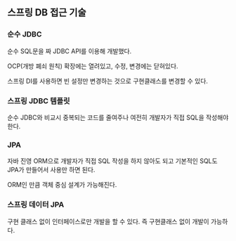 ## 스프링 DB 접근 기술

### 순수 JDBC

순수 SQL문을 짜 JDBC API를 이용해 개발했다.

OCP(개방 폐쇠 원칙) 확장에는 열려있고, 수정, 변경에는 닫혀있다.

스프링 DI를 사용하면 빈 설정만 변경하는 것으로 구현클래스를 변경할 수 있다.

### 스프링 JDBC 템플릿

순수 JDBC와 비교시 중복되는 코드를 줄여주나 여전히 개발자가 직접 SQL을 작성해야한다.

### JPA

자바 진영 ORM으로 개발자가 직접 SQL 작성을 하지 않아도 되고 기본적인 SQL도 JPA가 만들어서 사용만 하면 된다.

ORM인 만큼 객체 중심 설계가 가능해진다.

### 스프링 데이터 JPA

구현 클래스 없이 인터페이스로만 개발을 할 수 있다. 즉 구현클래스 없이 개발이 가능하다.
